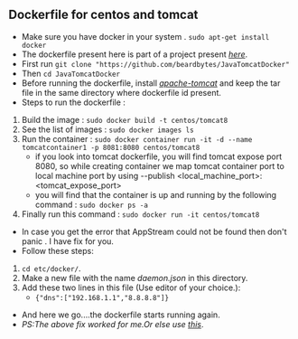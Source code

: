 ## Dockerfile for centos and tomcat
- Make sure you have docker in your system . `sudo apt-get install docker`
- The dockerfile present here is part of a project present *[here](https://github.com/beardbytes/JavaCRUDRestWS)*.
- First run `git clone "https://github.com/beardbytes/JavaTomcatDocker"`
- Then `cd JavaTomcatDocker`
- Before running the dockerfile, install *[apache-tomcat](https://tomcat.apache.org/download-80.cgi)* and keep the tar file in the same directory where dockerfile id present.
- Steps to run the dockerfile :

1. Build the image : `sudo docker build -t centos/tomcat8`
2. See the list of images : `sudo docker images ls`
3. Run the container : `sudo docker container run -it -d --name tomcatcontainer1 -p 8081:8080 centos/tomcat8`
   - if you look into tomcat dockerfile, you will find tomcat expose port 8080, so while creating container we map tomcat container port to local 	machine port by using --publish <local_machine_port>:<tomcat_expose_port>
   - you will find that the container is up and running by the following command : `sudo docker ps -a`
4. Finally run this command : `sudo docker run -it centos/tomcat8`

- In case you get the error that AppStream could not be found then don't panic . I have fix for you.
- Follow these steps:
1. `cd etc/docker/`.
2. Make a new file with the name *daemon.json* in this directory.
3. Add these two lines in this file (Use editor of your choice.):
   - `{"dns":["192.168.1.1","8.8.8.8"]}`

- And here we go....the dockerfile starts running again.
- *PS:The above fix worked for me.Or else use [this](https://google.com)*. 
